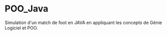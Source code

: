 # POO_Java
Simulation d'un match de foot en JAVA en appliquant les concepts de Génie Logiciel et POO.

